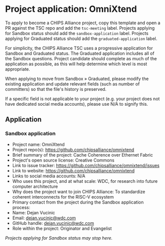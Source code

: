 # Project application: OmniXtend

To apply to become a CHIPS Alliance project, copy this template and open a PR against the TSC repo and add the `tsc-meeting` label. Projects applying for Sandbox status should add the `sandbox-application` label. Projects applying for Graduated status should add the `graduated-application` label.

For simplicity, the CHIPS Alliance TSC uses a progressive application for Sandbox and Graduated status. The Graduated application includes all of the Sandbox questions. Project candidate should complete as much of the application as possible, as this will help determine which level is most appropriate.

When applying to move from Sandbox » Graduated, please modify the existing application and update relevant fields (such as number of committers) so that the file's history is preserved.

If a specific field is not applicable to your project (e.g. your project does not have dedicated social media accounts), please use N/A to signify this.

## Application

### Sandbox application

* Project name: OmniXtend
* Project repo(s): https://github.com/chipsalliance/omnixtend
* Brief summary of the project: Cache Coherence over Ethernet Fabric
* Project's open source license: Creative Commons
* Link to issue tracker: https://github.com/chipsalliance/omnixtend/issues
* Link to website: https://github.com/chipsalliance/omnixtend
* Links to social media accounts: N/A
* Who uses this project, and at what scale: WDC, for research into future computer architecture
* Why does the project want to join CHIPS Alliance: To standardize coherent interconnects for the RISC-V ecosystem
* Primary contact from the project during the Sandbox application process:
 * Name: Dejan Vucinic
 * Email: dejan.vucinic@wdc.com
 * GitHub handle: dejan.vucinic@wdc.com
 * Role within the project: Originator and Evangelist

*Projects applying for Sandbox status may stop here.*
